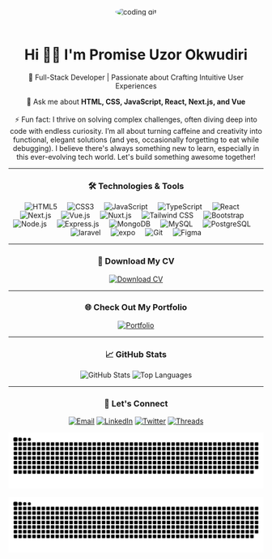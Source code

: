 <div align="center">
  <img 
    src="https://media.giphy.com/media/L1R1tvI9svkIWwpVYr/giphy.gif?cid=ecf05e47rshhqkro5x3p5b7aui3bxk3hh22ndgwfv5dqsrhm&ep=v1_gifs_related&rid=giphy.gif&ct=g" 
    alt="coding gif" 
    height="150" 
    style="border-radius: 50%; overflow: hidden;" 
  />
</div>

<br>

<h1 align="center">Hi 👋🏽 I'm Promise Uzor Okwudiri</h1>

<p align="center">
  🚀 Full-Stack Developer | Passionate about Crafting Intuitive User Experiences
</p>

<p align="center">
  💬 Ask me about <strong>HTML, CSS, JavaScript, React, Next.js, and Vue</strong><br><br> 
  ⚡ Fun fact: I thrive on solving complex challenges, often diving deep into code with endless curiosity. I’m all about turning caffeine and creativity into functional, elegant solutions (and yes, occasionally forgetting to eat while debugging). I believe there's always something new to learn, especially in this ever-evolving tech world. Let's build something awesome together!
</p>

---

<h3 align="center">🛠️ Technologies & Tools</h3>

<div align="center">
  <img src="https://cdn.jsdelivr.net/gh/devicons/devicon/icons/html5/html5-original.svg" height="40" alt="HTML5" />
  <img width="12" />
  <img src="https://cdn.jsdelivr.net/gh/devicons/devicon/icons/css3/css3-original.svg" height="40" alt="CSS3" />
  <img width="12" />
  <img src="https://cdn.jsdelivr.net/gh/devicons/devicon/icons/javascript/javascript-original.svg" height="40" alt="JavaScript" />
  <img width="12" />
  <img src="https://cdn.jsdelivr.net/gh/devicons/devicon/icons/typescript/typescript-original.svg" height="40" alt="TypeScript" />
  <img width="12" />
  <img src="https://cdn.jsdelivr.net/gh/devicons/devicon/icons/react/react-original.svg" height="40" alt="React" />
  <img width="12" />
  <img src="https://cdn.jsdelivr.net/gh/devicons/devicon/icons/nextjs/nextjs-original.svg" height="40" alt="Next.js" />
  <img width="12" />
  <img src="https://cdn.jsdelivr.net/gh/devicons/devicon/icons/vuejs/vuejs-original.svg" height="40" alt="Vue.js" />
  <img width="12" />
  <img src="https://cdn.jsdelivr.net/gh/devicons/devicon/icons/nuxtjs/nuxtjs-original.svg" height="40" alt="Nuxt.js" />
  <img width="12" />
  <img src="https://cdn.jsdelivr.net/gh/devicons/devicon/icons/tailwindcss/tailwindcss-original-wordmark.svg" height="40" alt="Tailwind CSS" />
  <img width="12" />
  <img src="https://cdn.jsdelivr.net/gh/devicons/devicon/icons/bootstrap/bootstrap-original.svg" height="40" alt="Bootstrap" />
  <img width="12" />
  <img src="https://cdn.jsdelivr.net/gh/devicons/devicon/icons/nodejs/nodejs-original.svg" height="40" alt="Node.js" />
  <img width="12" />
  <img src="https://cdn.jsdelivr.net/gh/devicons/devicon/icons/express/express-original.svg" height="40" alt="Express.js" />
  <img width="12" />
  <img src="https://cdn.jsdelivr.net/gh/devicons/devicon/icons/mongodb/mongodb-original.svg" height="40" alt="MongoDB" />
  <img width="12" />
  <img src="https://cdn.jsdelivr.net/gh/devicons/devicon/icons/mysql/mysql-original.svg" height="40" alt="MySQL" />
  <img width="12" />
  <img src="https://cdn.jsdelivr.net/gh/devicons/devicon/icons/postgresql/postgresql-original.svg" height="40" alt="PostgreSQL" />
  <img width="12" />
  <img width="50" height="50" src="https://img.icons8.com/stickers/50/laravel.png" alt="laravel"/>
  <img width="12" />
  <img width="48" height="48" src="https://img.icons8.com/color/48/expo.png" alt="expo"/>
  <img width="12" />
  <img src="https://cdn.jsdelivr.net/gh/devicons/devicon/icons/git/git-original.svg" height="40" alt="Git" />
  <img width="12" />
  <img src="https://cdn.jsdelivr.net/gh/devicons/devicon/icons/figma/figma-original.svg" height="40" alt="Figma" />
</div>

---

<h3 align="center">📄 Download My CV</h3>

<p align="center">
  <a href="https://github.com/upovibe/upovibe/blob/main/CV.pdf" target="_blank">
    <img 
      src="https://img.shields.io/badge/Download%20CV-4CAF50?style=for-the-badge&logo=github&logoColor=white" 
      alt="Download CV" 
    />
  </a>
</p>

---

<h3 align="center">🌐 Check Out My Portfolio</h3>

<p align="center">
  <a href="https://upovibe.vercel.app/" target="_blank">
    <img 
      src="https://img.shields.io/badge/Portfolio-0077B5?style=for-the-badge&logo=vercel&logoColor=white" 
      alt="Portfolio" 
    />
  </a>
</p>

---

<h3 align="center">📈 GitHub Stats</h3>

<div align="center">
  <img src="https://github-readme-stats.vercel.app/api?username=upovibe&show_icons=true&theme=radical" height="150" alt="GitHub Stats" />
  <img src="https://github-readme-stats.vercel.app/api/top-langs/?username=upovibe&layout=compact&theme=radical" height="150" alt="Top Languages" />
</div>

---

<h3 align="center">💼 Let's Connect</h3>

<p align="center">
  <a href="mailto:uzorpromiseokwudiri@gmail.com"><img src="https://img.shields.io/badge/Email-D14836?style=for-the-badge&logo=gmail&logoColor=white" alt="Email" /></a>
  <a href="https://www.linkedin.com/in/upovibe"><img src="https://img.shields.io/badge/LinkedIn-0077B5?style=for-the-badge&logo=linkedin&logoColor=white" alt="LinkedIn" /></a>
  <a href="https://twitter.com/upovibe"><img src="https://img.shields.io/badge/Twitter-1DA1F2?style=for-the-badge&logo=twitter&logoColor=white" alt="Twitter" /></a>
  <a href="https://www.threads.net/@upovibe"><img src="https://img.shields.io/badge/Threads-000000?style=for-the-badge&logo=instagram&logoColor=white" alt="Threads" /></a>
</p>

<p align="center">
  <img src="https://github.com/Platane/snk/raw/output/github-contribution-grid-snake.svg" alt="GitHub Contribution Grid Snake" />
</p>

<picture>
  <source
    media="(prefers-color-scheme: dark)"
    srcset="https://raw.githubusercontent.com/platane/snk/output/github-contribution-grid-snake-dark.svg"
  />
  <source
    media="(prefers-color-scheme: light)"
    srcset="https://raw.githubusercontent.com/platane/snk/output/github-contribution-grid-snake.svg"
  />
  <img
    alt="github contribution grid snake animation"
    src="https://raw.githubusercontent.com/platane/snk/output/github-contribution-grid-snake.svg"
  />
</picture>
